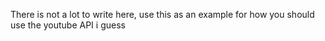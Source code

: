 There is not a lot to write here, use this as an example for how you should use the youtube API i guess
